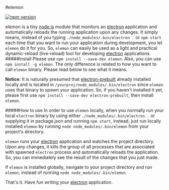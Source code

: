 #elemon

[![npm version][npm-image]][npm-url] 

elemon is a tiny [node.js](https://nodejs.org) module that monitors an [electron](https://github.com/electron/electron) application and automatically reloads the running application upon any changes. It simply means, instead of you typing `./node_modules/.bin/electron .` or `npm start` each time that you want to run your application during development, you let `elemon` do it for you. So, `elemon` can easily be used as a light and practical dynamic-reload (live-reload) tool for developing [electron](https://github.com/electron/electron) applications.
#####Install
Please use `npm install --save-dev elemon`. Also, you can use `npm install -g elemon`. The only difference is related to how you want to call `elemon` binary. Please read below to see what it means.

**Notice**: It is naturally presumed that [electron-prebuilt](https://github.com/electron-userland/electron-prebuilt) already installed locally and is located in `/yourproj/node_modules/.bin/electron` since `elemon` uses that binary to spawn your application. So, if you haven't installed it yet, please first use `npm install --save-dev electron-prebuilt`, then install `elemon`.

#####How to use
In order to use `elemon` locally, when you normally run your local `electron` binary by using either `./node_modules/.bin/electron .` or supplying it in package.json and running `npm start`, instead, just run locally installed `elemon` by running `node node_modules/.bin/elemon` from your project's directory.

`elemon` runs your [electron](https://github.com/electron/electron) application and watches the project directory. Upon any changes, it kills the group of all processes that are associated with spawned `electron` process and automatically reloads the application. So, you can immediately see the result of the changes that you just made.

If `elemon` is installed globally, navigate to your project directory and run `elemon`, instead of running `node node_modules/.bin/elemon`.

That's it. Have fun writing your [electron](https://github.com/electron/electron) application.

[travis-image]: https://img.shields.io/travis/mawni/elemon/master.svg
[travis-url]: https://travis-ci.org/mawni/elemon
[npm-image]: https://img.shields.io/npm/v/elemon.svg?maxAge=2592000
[npm-url]: https://npmjs.org/package/elemon
[downloads-image]: https://img.shields.io/npm/dm/elemon.svg?maxAge=2592000
[downloads-url]: https://npmjs.org/package/elemon

